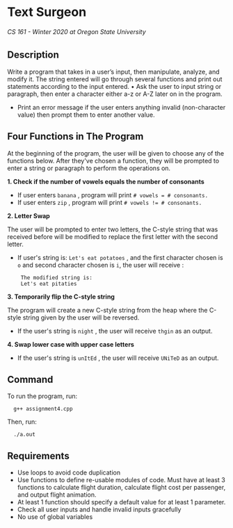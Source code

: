 # Text Surgeon
###### CS 161 - Winter 2020 at Oregon State University

## Description

Write a program that takes in a user’s input, then manipulate, analyze, and modify it. The string entered will go through several functions and print out statements according to the input entered. • Ask the user to input string or paragraph, then enter a character either a-z or A-Z later on
in the program.
  - Print an error message if the user enters anything invalid (non-character value) then prompt them to enter another value.

## Four Functions in The Program 
At the beginning of the program, the user will be given to choose any of the functions below. After they've chosen a function, they will be prompted to enter a string or paragraph to perform the operations on.

**1. Check if the number of vowels equals the number of consonants**
- If user enters `banana` , program will print `# vowels = # consonants.`
- If user enters `zip` , program will print  `# vowels != # consonants.`

**2. Letter Swap**

The user will be prompted to enter two letters, the C-style string that was received before will be modified to replace the first letter with the second letter.

- If user's string is: `Let's eat potatoes` , and the first character chosen is `o` and second character chosen is `i`, the user will receive :
      
       The modified string is: 
       Let's eat pitaties 

**3. Temporarily flip the C-style string**

The program will create a new C-style string from the heap where the C-style string given by the user will be reversed. 

- If the user's string is `night` , the user will receive `thgin` as an output.

**4. Swap lower case with upper case letters**

- If the user's string is `unItEd` , the user will receive `UNiTeD` as an output.

## Command
To run the program, run: 

      g++ assignment4.cpp
      
Then, run:
  
      ./a.out

## Requirements

- Use loops to avoid code duplication
- Use functions to define re-usable modules of code. Must have at least 3 functions to calculate flight duration, calculate flight cost per passenger, and output flight animation.
- At least 1 function should specify a default value for at least 1 parameter.
- Check all user inputs and handle invalid inputs gracefully
- No use of global variables





